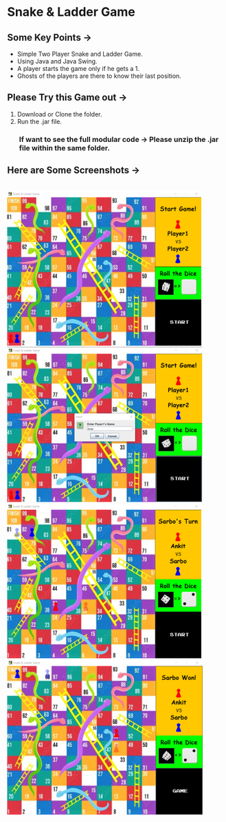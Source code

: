 # Snake & Ladder Game

## Some Key Points ->

<ul>
  <li> Simple Two Player Snake and Ladder Game. </li>
  <li> Using Java and Java Swing. </li>
  <li> A player starts the game only if he gets a 1. </li>
  <li> Ghosts of the players are there to know their last position. </li>
</ul>

## Please Try this Game out ->

<ol>
  <li> Download or Clone the folder. </li>
  <li> Run the .jar file. </li>
</ol>
    
### <ul>If want to see the full modular code -> Please unzip the .jar file within the same folder.</ul>

## Here are Some Screenshots ->

<br>

<div>
  <img src="Snaps/Game Snap.png" style="height: 360px">

  <img src="Snaps/Game Snap 2.png" style="height: 360px">

  <img src="Snaps/Game Snap 3.png" style="height: 360px">

  <img src="Snaps/Game Snap 4.png" style="height: 360px">
</div>

<br>
